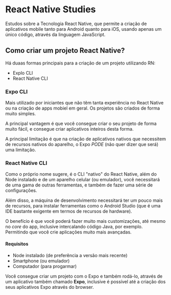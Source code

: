 # React Native Studies

Estudos sobre a Tecnologia React Native, que permite a criação de aplicativos mobile tanto para Android quanto para iOS, usando apenas um único código, através da linguagem JavaScript.

## Como criar um projeto React Native?
Há duaas formas principais para a criação de um projeto utilizando RN:
- Explo CLI
- React Native CLI

### Expo CLI

Mais utilizado por iniciantes que não têm tanta experiência no React Native ou na criação de apps mobiel em geral. Os projetos são criados de forma muito simples.

A principal vantagem é que você consegue criar o seu projeto de forma muito fácil, e consegue criar aplicativos inteiros desta forma.

A principal limitação é que na criação de aplicativos nativos que necessitem de recursos nativos do aparelho, o Expo *PODE* (não quer dizer que será) uma limitação.

### React Native CLI

Como o próprio nome sugere, é o CLI "nativo" do React Native, além do Node instalado e de um aparelho celular (ou emulador), você necessitará de uma gama de outras ferramentas, e também de fazer uma série de configurações. 

Além disso, a máquina de desenvolvimento necessitará ter um pouco mais de recursos, para instalar ferramentas como o Android Studio (que é uma IDE bastante exigente em termos de recursos de hardware).

O benefício é que você poderá fazer muito mais customizações, até mesmo no *core* do app, inclusive intercalando código Java, por exemplo. Permitindo que você crie aplicações muito mais avançadas.

#### Requisitos
- Node instalado (de preferência a versão mais recente)
- Smartphone (ou emulador)
- Computador (para progarmar)

Você consegue criar um projeto com o Expo e também rodá-lo, através de um aplicativo também chamado **Expo**, inclusive é possível até a criação dos seus aplicativos Expo através do browser.
